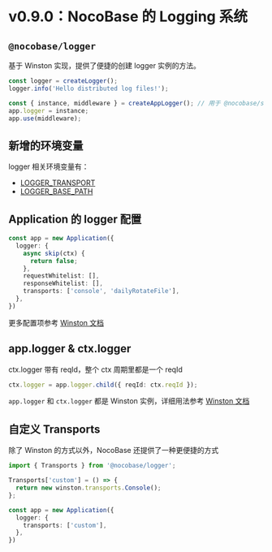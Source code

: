 # v0.9.0：NocoBase 的 Logging 系统

## `@nocobase/logger`

基于 Winston 实现，提供了便捷的创建 logger 实例的方法。

```ts
const logger = createLogger();
logger.info('Hello distributed log files!');

const { instance, middleware } = createAppLogger(); // 用于 @nocobase/server
app.logger = instance;
app.use(middleware);
```

## 新增的环境变量

logger 相关环境变量有：

- [LOGGER_TRANSPORT](/api/env#logger_transport)
- [LOGGER_BASE_PATH](/api/env#logger_base_path)

## Application 的 logger 配置

```ts
const app = new Application({
  logger: {
    async skip(ctx) {
      return false;
    },
    requestWhitelist: [],
    responseWhitelist: [],
    transports: ['console', 'dailyRotateFile'],
  },
})
```

更多配置项参考 [Winston 文档](https://github.com/winstonjs/winston#table-of-contents)

## app.logger & ctx.logger

ctx.logger 带有 reqId，整个 ctx 周期里都是一个 reqId

```ts
ctx.logger = app.logger.child({ reqId: ctx.reqId });
```

`app.logger` 和 `ctx.logger` 都是 Winston 实例，详细用法参考 [Winston 文档](https://github.com/winstonjs/winston#table-of-contents)


## 自定义 Transports

除了 Winston 的方式以外，NocoBase 还提供了一种更便捷的方式

```ts
import { Transports } from '@nocobase/logger';

Transports['custom'] = () => {
  return new winston.transports.Console();
};

const app = new Application({
  logger: {
    transports: ['custom'],
  },
})
```
